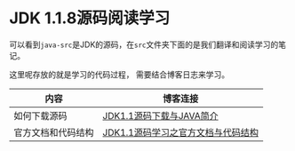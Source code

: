 # JDK 1.1.8源码阅读学习

可以看到`java-src`是JDK的源码，在`src`文件夹下面的是我们翻译和阅读学习的笔记。

这里呢存放的就是学习的代码过程，
需要结合博客日志来学习。

| 内容 | 博客连接|
|-----|------|
| 如何下载源码 |  [JDK1.1源码下载与JAVA简介](https://blog.csdn.net/WeiHao0240/article/details/123691563)| 
| 官方文档和代码结构 |  [JDK1.1源码学习之官方文档与代码结构](https://blog.csdn.net/WeiHao0240/article/details/123716220)| 